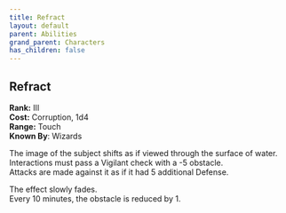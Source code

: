 ```yaml
---
title: Refract
layout: default
parent: Abilities
grand_parent: Characters
has_children: false
---
```


## Refract

**Rank:** III  
**Cost:** Corruption, 1d4  
**Range:** Touch  
**Known By**: Wizards

The image of the subject shifts as if viewed through the surface of water.  
Interactions must pass a Vigilant check with a -5 obstacle.  
Attacks are made against it as if it had 5 additional Defense.

The effect slowly fades.  
Every 10 minutes, the obstacle is reduced by 1.
